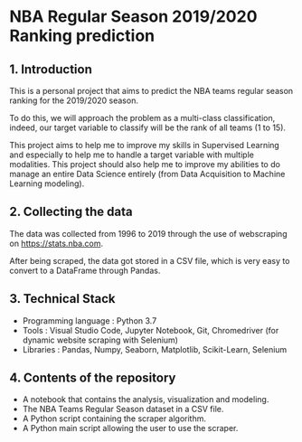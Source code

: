 # NBA Regular Season 2019/2020 Ranking prediction

## 1. Introduction

This is a personal project that aims to predict the NBA teams regular season ranking for the 2019/2020 season.

To do this, we will approach the problem as a multi-class classification, indeed, our target variable to classify will be the rank of all teams (1 to 15).

This project aims to help me to improve my skills in Supervised Learning and especially to help me to handle a target variable with multiple modalities. This project
should also help me to improve my abilities to do manage an entire Data Science entirely (from Data Acquisition to Machine Learning modeling).

## 2. Collecting the data

The data was collected from 1996 to 2019 through the use of webscraping on https://stats.nba.com.

After being scraped, the data got stored in a CSV file, which is very easy to convert to a DataFrame through Pandas.

## 3. Technical Stack

- Programming language : Python 3.7
- Tools : Visual Studio Code, Jupyter Notebook, Git, Chromedriver (for dynamic website scraping with Selenium)
- Libraries : Pandas, Numpy, Seaborn, Matplotlib, Scikit-Learn, Selenium

## 4. Contents of the repository

- A notebook that contains the analysis, visualization and modeling.
- The NBA Teams Regular Season dataset in a CSV file.
- A Python script containing the scraper algorithm.
- A Python main script allowing the user to use the scraper.
